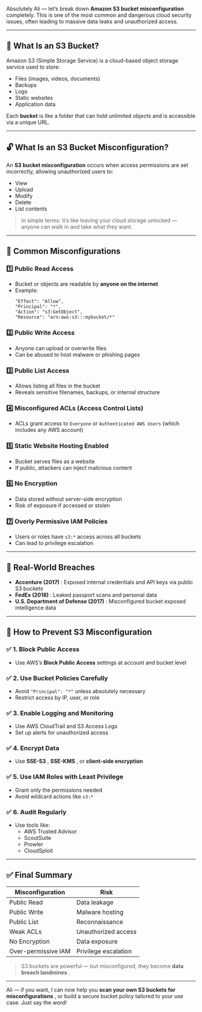 Absolutely Ali — let’s break down **Amazon S3 bucket misconfiguration** completely. This is one of the most common and dangerous cloud security issues, often leading to massive data leaks and unauthorized access.

---

## 🧠 What Is an S3 Bucket?

Amazon S3 (Simple Storage Service) is a cloud-based object storage service used to store:

* Files (images, videos, documents)
* Backups
* Logs
* Static websites
* Application data

Each **bucket** is like a folder that can hold unlimited objects and is accessible via a unique URL.

---

## 🔓 What Is an S3 Bucket Misconfiguration?

An **S3 bucket misconfiguration** occurs when access permissions are set incorrectly, allowing unauthorized users to:

* View
* Upload
* Modify
* Delete
* List contents

> In simple terms: it’s like leaving your cloud storage unlocked — anyone can walk in and take what they want.

---

## 🧨 Common Misconfigurations

### 1️⃣ Public Read Access

* Bucket or objects are readable by **anyone on the internet**
* Example:
  ```
  "Effect": "Allow",
  "Principal": "*",
  "Action": "s3:GetObject",
  "Resource": "arn:aws:s3:::mybucket/*"
  ```

### 2️⃣ Public Write Access

* Anyone can upload or overwrite files
* Can be abused to host malware or phishing pages

### 3️⃣ Public List Access

* Allows listing all files in the bucket
* Reveals sensitive filenames, backups, or internal structure

### 4️⃣ Misconfigured ACLs (Access Control Lists)

* ACLs grant access to `Everyone` or `Authenticated AWS Users` (which includes any AWS account)

### 5️⃣ Static Website Hosting Enabled

* Bucket serves files as a website
* If public, attackers can inject malicious content

### 6️⃣ No Encryption

* Data stored without server-side encryption
* Risk of exposure if accessed or stolen

### 7️⃣ Overly Permissive IAM Policies

* Users or roles have `s3:*` access across all buckets
* Can lead to privilege escalation

---

## 🧪 Real-World Breaches

* **Accenture (2017)** : Exposed internal credentials and API keys via public S3 buckets
* **FedEx (2018)** : Leaked passport scans and personal data
* **U.S. Department of Defense (2017)** : Misconfigured bucket exposed intelligence data

---

## 🔐 How to Prevent S3 Misconfiguration

### ✅ 1. Block Public Access

* Use AWS’s **Block Public Access** settings at account and bucket level

### ✅ 2. Use Bucket Policies Carefully

* Avoid `"Principal": "*"` unless absolutely necessary
* Restrict access by IP, user, or role

### ✅ 3. Enable Logging and Monitoring

* Use AWS CloudTrail and S3 Access Logs
* Set up alerts for unauthorized access

### ✅ 4. Encrypt Data

* Use  **SSE-S3** ,  **SSE-KMS** , or **client-side encryption**

### ✅ 5. Use IAM Roles with Least Privilege

* Grant only the permissions needed
* Avoid wildcard actions like `s3:*`

### ✅ 6. Audit Regularly

* Use tools like:
  * AWS Trusted Advisor
  * ScoutSuite
  * Prowler
  * CloudSploit

---

## ✅ Final Summary

| Misconfiguration    | Risk                 |
| ------------------- | -------------------- |
| Public Read         | Data leakage         |
| Public Write        | Malware hosting      |
| Public List         | Reconnaissance       |
| Weak ACLs           | Unauthorized access  |
| No Encryption       | Data exposure        |
| Over-permissive IAM | Privilege escalation |

> S3 buckets are powerful — but misconfigured, they become  **data breach landmines** .

---

Ali — if you want, I can now help you  **scan your own S3 buckets for misconfigurations** , or build a secure bucket policy tailored to your use case. Just say the word!
